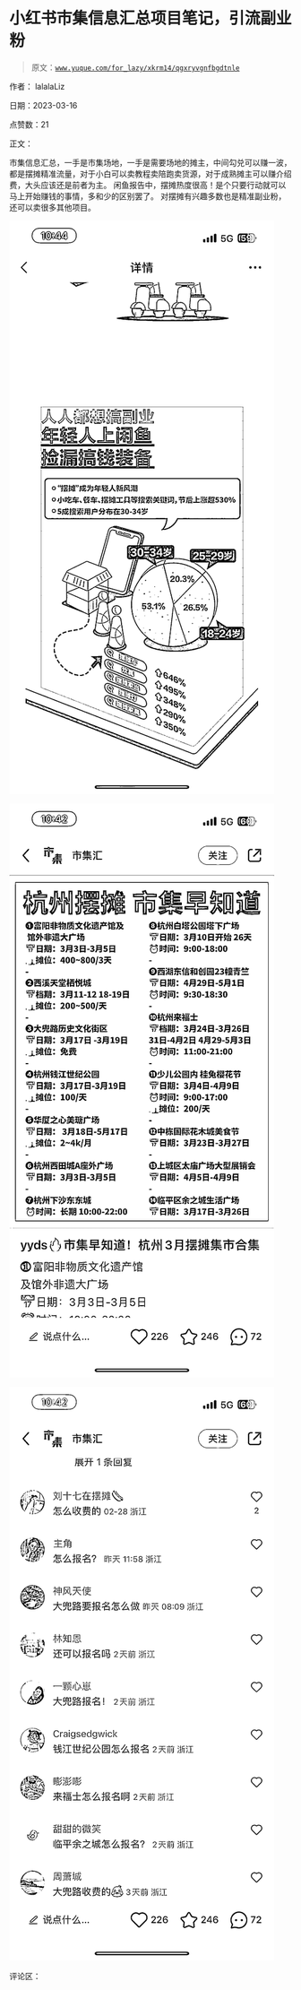 # 小红书市集信息汇总项目笔记，引流副业粉

> 原文：[`www.yuque.com/for_lazy/xkrm14/qgxryvgnfbgdtnle`](https://www.yuque.com/for_lazy/xkrm14/qgxryvgnfbgdtnle)

作者： lalalaLiz

日期：2023-03-16

点赞数：21

正文：

市集信息汇总，一手是市集场地，一手是需要场地的摊主，中间勾兑可以赚一波，都是摆摊精准流量，对于小白可以卖教程卖陪跑卖货源，对于成熟摊主可以赚介绍费，大头应该还是前者为主。 闲鱼报告中，摆摊热度很高！是个只要行动就可以马上开始赚钱的事情，多和少的区别罢了。 对摆摊有兴趣多数也是精准副业粉，还可以卖很多其他项目。

![](img/c1f7a38ce228ff7ad86f924533634644.png)

![](img/fd8c89ee3f02b32a55b9c641cedd5feb.png)

![](img/a3cef912fd41372cc5f4ba456ed392b4.png)

评论区：

